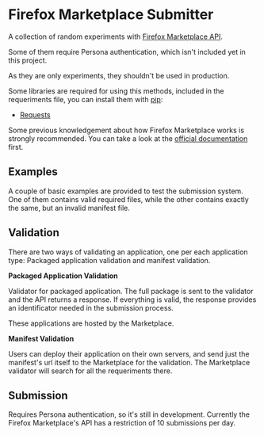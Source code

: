 Firefox Marketplace Submitter
=============================

A collection of random experiments with
[Firefox Marketplace API](https://firefox-marketplace-api.readthedocs.org/en/latest/).

Some of them require Persona authentication, which isn't included yet in
this project.

As they are only experiments, they shouldn't be used in production.

Some libraries are required for using this methods, included in the
requeriments file, you can install them with [pip](https://pypi.python.org/pypi/pip):
* [Requests](http://docs.python-requests.org/en/latest/)


Some previous knowledgement about how Firefox Marketplace works is strongly
recommended. You can take a look at the
[official documentation](https://marketplace.firefox.com/developers/) first.

Examples
---------

A couple of basic examples are provided to test the submission system.
One of them contains valid required files, while the other contains exactly the
same, but an invalid manifest file.

Validation
-----------
There are two ways of validating an application, one per each application type:
Packaged application validation and manifest validation.

**Packaged Application Validation**

Validator for packaged application. The full package is sent to the validator
and the API returns a response. If everything is valid, the response provides
an identificator needed in the submission process.

These applications are hosted by the Marketplace.

**Manifest Validation**

Users can deploy their application on their own servers, and send just the
manifest's url itself to the Marketplace for the validation. The Marketplace
validator will search for all the requeriments there.

Submission
------------
Requires Persona authentication, so it's still in development. Currently the
Firefox Marketplace's API has a restriction of 10 submissions per day.